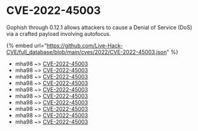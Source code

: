 # CVE-2022-45003

Gophish through 0.12.1 allows attackers to cause a Denial of Service (DoS) via a crafted payload involving autofocus.

{% embed url="https://github.com/Live-Hack-CVE/full_database/blob/main/cves/2022/CVE-2022-45003.json" %}


* mha98 ~> [CVE-2022-45003](https://www.alice-snow.ru/2022/database/cve-2022-45003/cve-2022-45003-mha98)
* mha98 ~> [CVE-2022-45003](https://www.alice-snow.ru/2022/database/cve-2022-45003/cve-2022-45003-mha98)
* mha98 ~> [CVE-2022-45003](https://www.alice-snow.ru/2022/database/cve-2022-45003/cve-2022-45003-mha98)
* mha98 ~> [CVE-2022-45003](https://www.alice-snow.ru/2022/database/cve-2022-45003/cve-2022-45003-mha98)
* mha98 ~> [CVE-2022-45003](https://www.alice-snow.ru/2022/database/cve-2022-45003/cve-2022-45003-mha98)
* mha98 ~> [CVE-2022-45003](https://www.alice-snow.ru/2022/database/cve-2022-45003/cve-2022-45003-mha98)
* mha98 ~> [CVE-2022-45003](https://www.alice-snow.ru/2022/database/cve-2022-45003/cve-2022-45003-mha98)
* mha98 ~> [CVE-2022-45003](https://www.alice-snow.ru/2022/database/cve-2022-45003/cve-2022-45003-mha98)
* mha98 ~> [CVE-2022-45003](https://www.alice-snow.ru/2022/database/cve-2022-45003/cve-2022-45003-mha98)
* mha98 ~> [CVE-2022-45003](https://www.alice-snow.ru/2022/database/cve-2022-45003/cve-2022-45003-mha98)